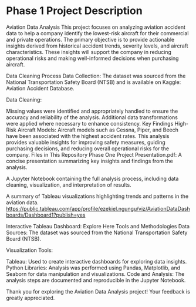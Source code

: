 # Phase 1 Project Description

Aviation Data Analysis This project focuses on analyzing aviation accident data to help a company identify the lowest-risk aircraft for their commercial and private operations. The primary objective is to provide actionable insights derived from historical accident trends, severity levels, and aircraft characteristics. These insights will support the company in reducing operational risks and making well-informed decisions when purchasing aircraft.

Data Cleaning Process Data Collection: The dataset was sourced from the National Transportation Safety Board (NTSB) and is available on Kaggle: Aviation Accident Database.

Data Cleaning:

Missing values were identified and appropriately handled to ensure the accuracy and reliability of the analysis. Additional data transformations were applied where necessary to enhance consistency. Key Findings High-Risk Aircraft Models: Aircraft models such as Cessna, Piper, and Beech have been associated with the highest accident rates. This analysis provides valuable insights for improving safety measures, guiding purchasing decisions, and reducing overall operational risks for the company. Files in This Repository Phase One Project Presentation.pdf: A concise presentation summarizing key insights and findings from the analysis.

A Jupyter Notebook containing the full analysis process, including data cleaning, visualization, and interpretation of results.

A summary of Tableau visualizations highlighting trends and patterns in the aviation data. https://public.tableau.com/app/profile/ezekiel.ngungu/viz/AviationDataDashboards/Dashboard1?publish=yes

Interactive Tableau Dashboard: Explore Here Tools and Methodologies Data Sources: The dataset was sourced from the National Transportation Safety Board (NTSB).

Visualization Tools:

Tableau: Used to create interactive dashboards for exploring data insights. Python Libraries: Analysis was performed using Pandas, Matplotlib, and Seaborn for data manipulation and visualizations. Code and Analysis: The analysis steps are documented and reproducible in the Jupyter Notebook.

Thank you for exploring the Aviation Data Analysis project! Your feedback is greatly appreciated.

